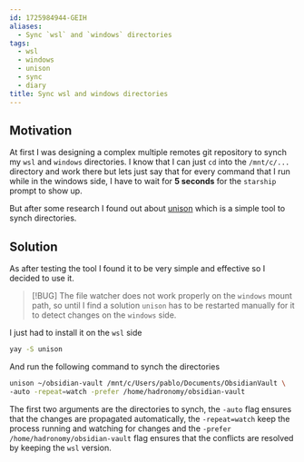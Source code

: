 ```yaml
---
id: 1725984944-GEIH
aliases:
  - Sync `wsl` and `windows` directories
tags:
  - wsl
  - windows
  - unison
  - sync
  - diary
title: Sync wsl and windows directories
---
```

## Motivation

At first I was designing a complex multiple remotes git repository to
synch my `wsl` and `windows` directories. I know that I can just
`cd` into the `/mnt/c/...` directory and work there but
lets just say that for every command that I run while in
the windows side, I have to wait for **5 seconds** for the
`starship` prompt to show up.

But after some research I found out about [unison](https://github.com/bcpierce00/unison)
which is a simple tool to synch directories.

## Solution

As after testing the tool I found it to be very simple and effective
so I decided to use it.

> [!BUG]
> The file watcher does not work properly on the `windows`
> mount path, so until I find a solution `unison` has to be
> restarted manually for it to detect changes on the `windows` side.

I just had to install it on the `wsl` side

```sh
yay -S unison
```

And run the following command to synch the directories

```sh
unison ~/obsidian-vault /mnt/c/Users/pablo/Documents/ObsidianVault \
-auto -repeat=watch -prefer /home/hadronomy/obsidian-vault
```

The first two arguments are the directories to synch, the `-auto` flag
ensures that the changes are propagated automatically, the `-repeat=watch`
keep the process running and watching for changes and
the `-prefer /home/hadronomy/obsidian-vault` flag ensures that the conflicts
are resolved by keeping the `wsl` version.
